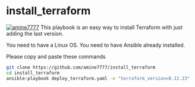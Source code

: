 # install_terraform
[![amine7777](https://circleci.com/gh/amine7777/install_terraform.svg?style=svg)](https://circleci.com/gh/amine7777/install_terraform)
This playbook is an easy way to install Terraform with just adding the last version.

You need to have a Linux OS.
You need to have Ansible already installed.

Please copy and paste these commands

```bash
git clone https://github.com/amine7777/install_terraform
cd install_terraform
ansible-playbook deploy_terraform.yaml -e "terraform_version=0.12.23"
```
